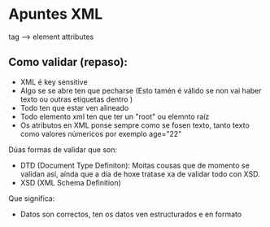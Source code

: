 # Apuntes XML

tag --> element 
attributes

## Como validar (repaso):
- XML é key sensitive
- Algo se se abre ten que pecharse <person> </person>(Esto tamén é válido se non vai haber texto ou outras etiquetas dentro <person/>)
- Todo ten que estar ven alineado
- Todo elemento xml ten que ter un "root" ou elemnto raíz
- Os atributos en XML ponse sempre como se fosen texto, tanto texto como valores númericos por exemplo age="22"


Dúas formas de validar que son:
- DTD (Document Type Definiton): Moitas cousas que de momento se validan así, aínda que a día de hoxe tratase xa de validar todo con XSD.
- XSD (XML Schema Definition)


Que significa: 
- Datos son correctos, ten os datos ven estructurados e en formato 